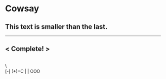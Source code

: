 # Cowsay
## This text is smaller than the last. 

 ___________
< Complete! >
 -----------
\
 \   
     [-]
     (+)=C
     | |
     OOO

